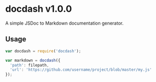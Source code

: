 # docdash v1.0.0

A simple JSDoc to Markdown documentation generator.

## Usage

```js
var docdash = require('docdash');

var markdown = docdash({
  'path': filepath,
  'url': 'https://github.com/username/project/blob/master/my.js'
});
```
